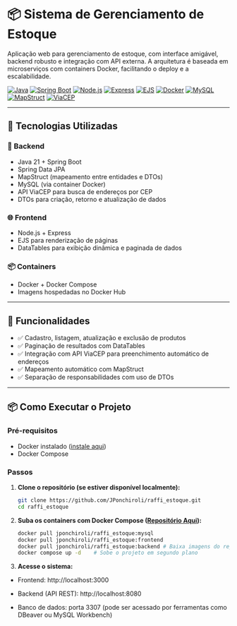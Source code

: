 # 📦 Sistema de Gerenciamento de Estoque

Aplicação web para gerenciamento de estoque, com interface amigável, backend robusto e integração com API externa. A arquitetura é baseada em microserviços com containers Docker, facilitando o deploy e a escalabilidade.

[![Java](https://img.shields.io/badge/Java-21-red?logo=java&logoColor=white)](https://www.oracle.com/java/)
[![Spring Boot](https://img.shields.io/badge/Spring%20Boot-3.2.0-brightgreen?logo=springboot)](https://spring.io/projects/spring-boot)
[![Node.js](https://img.shields.io/badge/Node.js-20.x-green?logo=node.js)](https://nodejs.org/)
[![Express](https://img.shields.io/badge/Express.js-4.x-lightgrey?logo=express)](https://expressjs.com/)
[![EJS](https://img.shields.io/badge/EJS-templates-yellow)](https://ejs.co/)
[![Docker](https://img.shields.io/badge/Docker-Compose-blue?logo=docker)](https://www.docker.com/)
[![MySQL](https://img.shields.io/badge/MySQL-8.x-blue?logo=mysql&logoColor=white)](https://www.mysql.com/)
[![MapStruct](https://img.shields.io/badge/MapStruct-mapper-blueviolet)](https://mapstruct.org/)
[![ViaCEP](https://img.shields.io/badge/API-ViaCEP-orange)](https://viacep.com.br/)

---

## 🧰 Tecnologias Utilizadas

### 🔧 Backend
- Java 21 + Spring Boot
- Spring Data JPA
- MapStruct (mapeamento entre entidades e DTOs)
- MySQL (via container Docker)
- API ViaCEP para busca de endereços por CEP
- DTOs para criação, retorno e atualização de dados

### 🌐 Frontend
- Node.js + Express
- EJS para renderização de páginas
- DataTables para exibição dinâmica e paginada de dados

### 📦 Containers
- Docker + Docker Compose
- Imagens hospedadas no Docker Hub

---

## 🚀 Funcionalidades

- ✅ Cadastro, listagem, atualização e exclusão de produtos
- ✅ Paginação de resultados com DataTables
- ✅ Integração com API ViaCEP para preenchimento automático de endereços
- ✅ Mapeamento automático com MapStruct
- ✅ Separação de responsabilidades com uso de DTOs

---

## 📦 Como Executar o Projeto

### Pré-requisitos

- Docker instalado ([instale aqui](https://docs.docker.com/get-docker/))
- Docker Compose

### Passos

1. **Clone o repositório (se estiver disponível localmente):**
   ```bash
   git clone https://github.com/JPonchiroli/raffi_estoque.git
   cd raffi_estoque
   ```

2. **Suba os containers com Docker Compose ([Repositório Aqui](https://hub.docker.com/r/jponchiroli/raffi_estoque)):**
   ```bash
   docker pull jponchiroli/raffi_estoque:mysql 
   docker pull jponchiroli/raffi_estoque:frontend 
   docker pull jponchiroli/raffi_estoque:backend # Baixa imagens do repositório
   docker compose up -d    # Sobe o projeto em segundo plano
   ```

3. **Acesse o sistema:**
- Frontend: http://localhost:3000

- Backend (API REST): http://localhost:8080

- Banco de dados: porta 3307 (pode ser acessado por ferramentas como DBeaver ou MySQL Workbench)
